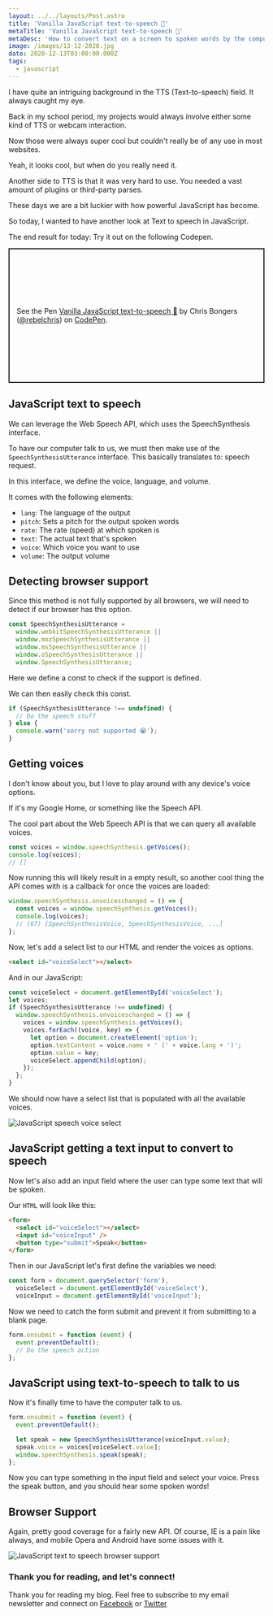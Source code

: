 ```yaml
---
layout: ../../layouts/Post.astro
title: 'Vanilla JavaScript text-to-speech 💬'
metaTitle: 'Vanilla JavaScript text-to-speech 💬'
metaDesc: 'How to convert text on a screen to spoken words by the computer'
image: /images/13-12-2020.jpg
date: 2020-12-13T03:00:00.000Z
tags:
  - javascript
---
```


I have quite an intriguing background in the TTS (Text-to-speech) field. It always caught my eye.

Back in my school period, my projects would always involve either some kind of TTS or webcam interaction.

Now those were always super cool but couldn't really be of any use in most websites.

Yeah, it looks cool, but when do you really need it.

Another side to TTS is that it was very hard to use. You needed a vast amount of plugins or third-party parses.

These days we are a bit luckier with how powerful JavaScript has become.

So today, I wanted to have another look at Text to speech in JavaScript.

The end result for today: Try it out on the following Codepen.

<p class="codepen" data-height="265" data-theme-id="dark" data-default-tab="js,result" data-user="rebelchris" data-slug-hash="wvzWmep" style="height: 265px; box-sizing: border-box; display: flex; align-items: center; justify-content: center; border: 2px solid; margin: 1em 0; padding: 1em;" data-pen-title="Vanilla JavaScript text-to-speech 💬">
  <span>See the Pen <a href="https://codepen.io/rebelchris/pen/wvzWmep">
  Vanilla JavaScript text-to-speech 💬</a> by Chris Bongers (<a href="https://codepen.io/rebelchris">@rebelchris</a>)
  on <a href="https://codepen.io">CodePen</a>.</span>
</p>
<script async defer src="https://cpwebassets.codepen.io/assets/embed/ei.js"></script>

## JavaScript text to speech

We can leverage the Web Speech API, which uses the SpeechSynthesis interface.

To have our computer talk to us, we must then make use of the `SpeechSynthesisUtterance` interface.
This basically translates to: speech request.

In this interface, we define the voice, language, and volume.

It comes with the following elements:

- `lang`: The language of the output
- `pitch`: Sets a pitch for the output spoken words
- `rate`: The rate (speed) at which spoken is
- `text`: The actual text that's spoken
- `voice`: Which voice you want to use
- `volume`: The output volume

## Detecting browser support

Since this method is not fully supported by all browsers, we will need to detect if our browser has this option.

```js
const SpeechSynthesisUtterance =
  window.webkitSpeechSynthesisUtterance ||
  window.mozSpeechSynthesisUtterance ||
  window.msSpeechSynthesisUtterance ||
  window.oSpeechSynthesisUtterance ||
  window.SpeechSynthesisUtterance;
```

Here we define a const to check if the support is defined.

We can then easily check this const.

```js
if (SpeechSynthesisUtterance !== undefined) {
  // Do the speech stuff
} else {
  console.warn('sorry not supported 😭');
}
```

## Getting voices

I don't know about you, but I love to play around with any device's voice options.

If it's my Google Home, or something like the Speech API.

The cool part about the Web Speech API is that we can query all available voices.

```js
const voices = window.speechSynthesis.getVoices();
console.log(voices);
// []
```

Now running this will likely result in a empty result, so another cool thing the API comes with is a callback for once the voices are loaded:

```js
window.speechSynthesis.onvoiceschanged = () => {
  const voices = window.speechSynthesis.getVoices();
  console.log(voices);
  // (67) [SpeechSynthesisVoice, SpeechSynthesisVoice, ...]
};
```

Now, let's add a select list to our HTML and render the voices as options.

```html
<select id="voiceSelect"></select>
```

And in our JavaScript:

```js
const voiceSelect = document.getElementById('voiceSelect');
let voices;
if (SpeechSynthesisUtterance !== undefined) {
  window.speechSynthesis.onvoiceschanged = () => {
    voices = window.speechSynthesis.getVoices();
    voices.forEach((voice, key) => {
      let option = document.createElement('option');
      option.textContent = voice.name + ' (' + voice.lang + ')';
      option.value = key;
      voiceSelect.appendChild(option);
    });
  };
}
```

We should now have a select list that is populated with all the available voices.

![JavaScript speech voice select](https://cdn.hashnode.com/res/hashnode/image/upload/v1607410751016/BX67CW59S.png)

## JavaScript getting a text input to convert to speech

Now let's also add an input field where the user can type some text that will be spoken.

Our `HTML` will look like this:

```html
<form>
  <select id="voiceSelect"></select>
  <input id="voiceInput" />
  <button type="submit">Speak</button>
</form>
```

Then in our JavaScript let's first define the variables we need:

```js
const form = document.querySelector('form'),
  voiceSelect = document.getElementById('voiceSelect'),
  voiceInput = document.getElementById('voiceInput');
```

Now we need to catch the form submit and prevent it from submitting to a blank page.

```js
form.onsubmit = function (event) {
  event.preventDefault();
  // Do the speech action
};
```

## JavaScript using text-to-speech to talk to us

Now it's finally time to have the computer talk to us.

```js
form.onsubmit = function (event) {
  event.preventDefault();

  let speak = new SpeechSynthesisUtterance(voiceInput.value);
  speak.voice = voices[voiceSelect.value];
  window.speechSynthesis.speak(speak);
};
```

Now you can type something in the input field and select your voice.
Press the speak button, and you should hear some spoken words!

## Browser Support

Again, pretty good coverage for a fairly new API.
Of course, IE is a pain like always, and mobile Opera and Android have some issues with it.

![JavaScript text to speech browser support](https://caniuse.bitsofco.de/static/v1/mdn-api__SpeechSynthesisUtterance-1607412204741.png)

### Thank you for reading, and let's connect!

Thank you for reading my blog. Feel free to subscribe to my email newsletter and connect on [Facebook](https://www.facebook.com/DailyDevTipsBlog) or [Twitter](https://twitter.com/DailyDevTips1)
